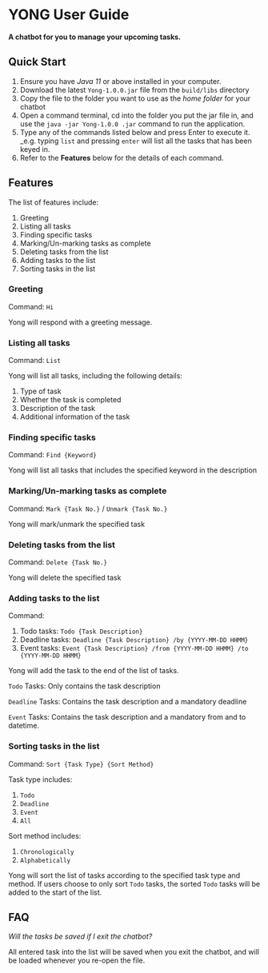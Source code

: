 # YONG User Guide
**A chatbot for you to manage your upcoming tasks.**

## Quick Start
1. Ensure you have _Java 11_ or above installed in your computer.
2. Download the latest `Yong-1.0.0.jar` file from the `build/libs` directory
3. Copy the file to the folder you want to use as the _home folder_ for your chatbot
4. Open a command terminal, cd into the folder you put the jar file in, and use the `java -jar Yong-1.0.0 .jar` command 
to run the application.
5. Type any of the commands listed below and press Enter to execute it. _e.g. typing `list` and pressing `enter` will
list all the tasks that has been keyed in.
6. Refer to the **Features** below for the details of each command.

## Features 
The list of features include:
1. Greeting
2. Listing all tasks
3. Finding specific tasks
4. Marking/Un-marking tasks as complete
5. Deleting tasks from the list
6. Adding tasks to the list
7. Sorting tasks in the list

### Greeting

Command: `Hi`

Yong will respond with a greeting message.

### Listing all tasks

Command: `List`

Yong will list all tasks, including the following details:
1. Type of task
2. Whether the task is completed
3. Description of the task
4. Additional information of the task

### Finding specific tasks

Command: `Find {Keyword}`

Yong will list all tasks that includes the specified keyword in the description

### Marking/Un-marking tasks as complete

Command: `Mark {Task No.}` / `Unmark {Task No.}`

Yong will mark/unmark the specified task

### Deleting tasks from the list

Command: `Delete {Task No.}`

Yong will delete the specified task

### Adding tasks to the list

Command:
1. Todo tasks: `Todo {Task Description}`
2. Deadline tasks: `Deadline {Task Description} /by {YYYY-MM-DD HHMM}`
3. Event tasks: `Event {Task Description} /from {YYYY-MM-DD HHMM} /to {YYYY-MM-DD HHMM}`

Yong will add the task to the end of the list of tasks.

`Todo` Tasks: Only contains the task description

`Deadline` Tasks: Contains the task description and a mandatory deadline

`Event` Tasks: Contains the task description and a mandatory from and to datetime.

### Sorting tasks in the list

Command: `Sort {Task Type} {Sort Method}`

Task type includes:
1. `Todo`
2. `Deadline`
3. `Event`
4. `All`

Sort method includes:
1. `Chronologically`
2. `Alphabetically`

Yong will sort the list of tasks according to the specified task type and method.
If users choose to only sort `Todo` tasks, the sorted `Todo` tasks will be added to the start of the list.



## FAQ

_Will the tasks be saved if I exit the chatbot?_

All entered task into the list will be saved when you exit the chatbot,
and will be loaded whenever you re-open the file.